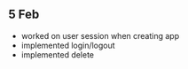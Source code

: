 ## 5 Feb
- worked on user session when creating app
- implemented login/logout
- implemented delete
